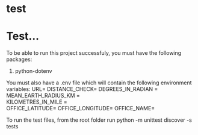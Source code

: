 # test
Test...
=======
To be able to run this project successfuly, you must have the following packages:

1. python-dotenv

You must also have a .env file which will contain the following environment variables:
URL= 
DISTANCE_CHECK= 
DEGREES_IN_RADIAN = 
MEAN_EARTH_RADIUS_KM =  
KILOMETRES_IN_MILE =  
OFFICE_LATITUDE= 
OFFICE_LONGITUDE=
OFFICE_NAME=

To run the test files, from the root folder run 
python -m unittest discover -s tests
